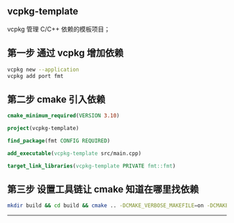 ## vcpkg-template
vcpkg 管理 C/C++ 依赖的模板项目；


## 第一步 通过 vcpkg 增加依赖
```bash
vcpkg new --application
vcpkg add port fmt

```

## 第二步 cmake 引入依赖
```cmake
cmake_minimum_required(VERSION 3.10)

project(vcpkg-template)

find_package(fmt CONFIG REQUIRED)

add_executable(vcpkg-template src/main.cpp)

target_link_libraries(vcpkg-template PRIVATE fmt::fmt)
```

## 第三步 设置工具链让 cmake 知道在哪里找依赖
```bash
mkdir build && cd build && cmake .. -DCMAKE_VERBOSE_MAKEFILE=on -DCMAKE_TOOLCHAIN_FILE=/usr/local/vcpkg/scripts/buildsystems/vcpkg.cmake && cmake --build .
```

---
